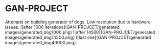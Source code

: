 # GAN-PROJECT
Attempts on building generator of dogs. Low resolution due to hardware issues.
![after 1000 iterations](GAN-PROJCET/generated images/generated_dog1000.png)
![after 14500]{GAN-PROJCET/generated images/generated_dog14500.png}
![last one]{GAN-PROJCET/generated images/generated_dog40000.png}

